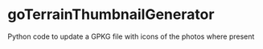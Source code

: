 # goTerrainThumbnailGenerator
Python code to update a GPKG file with icons of the photos where present
